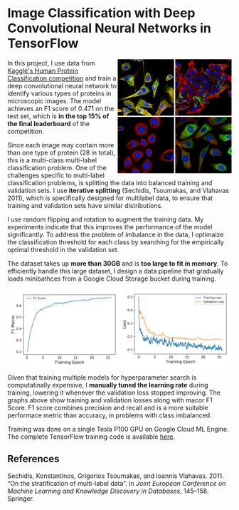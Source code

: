 # Image Classification with Deep Convolutional Neural Networks in TensorFlow

<img src="images/proteins.png" align="right" width="256">

In this project, I use data from [Kaggle's Human Protein Classification competition](https://www.kaggle.com/c/human-protein-atlas-image-classification) and train a deep convolutional neural network to identify various types of proteins in microscopic images. The model achieves an F1 score of 0.471 on the test set, which is **in the top 15% of the final leaderboard** of the competition.

Since each image may contain more than one type of protein (28 in total), this is a multi-class multi-label classification problem. One of the challenges specific to multi-label classification problems, is splitting the data into balanced training and validation sets. I use **iterative splitting** (Sechidis, Tsoumakas, and Vlahavas 2011), which is specifically designed for multilabel data, to ensure that training and validation sets have similar distributions.

I use random flipping and rotation to augment the training data. My experiments indicate that this improves the performance of the model significantly. To address the problem of imbalance in the data, I optimaize the classification threshold for each class by searching for the empirically optimal threshold in the validation set.

The dataset takes up **more than 30GB** and is **too large to fit in memory**. To efficiently handle this large dataset, I design a data pipeline that gradually loads minibathces from a Google Cloud Storage bucket during training.

<img src="images/plots.png" align="center">

Given that training multiple models for hyperparameter search is computatinally expensive, I **manually tuned the learning rate** during training, lowering it whenever the validation loss stopped improving. The graphs above show training and validation losses along with macor F1 Score. F1 score combines precision and recall and is a more suitable performace metric than accuracy, in problems with class imbalanced.

Training was done on a single Tesla P100 GPU on Google Cloud ML Engine. The complete TensorFlow training code is available [here](https://github.com/MiladShahidi/Kaggle-Protein-Classification/blob/master/trainer/model.py).

## References

Sechidis, Konstantinos, Grigorios Tsoumakas, and Ioannis Vlahavas. 2011. “On the stratification of multi-label data”. In *Joint European Conference on Machine Learning and Knowledge Discovery in Databases*, 145–158. Springer.